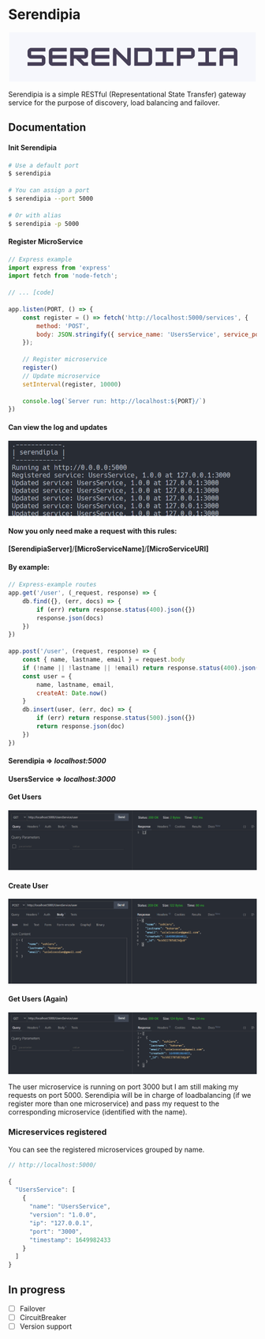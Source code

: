 # Serendipia
<p align="center">
  <img src="./resources/serendipia.png" alt="Serendipia" />
</p>

Serendipia is a simple RESTful (Representational State Transfer) gateway service for the purpose of discovery, load balancing and failover.

## Documentation

#### Init Serendipia
```bash
# Use a default port
$ serendipia

# You can assign a port
$ serendipia --port 5000

# Or with alias
$ serendipia -p 5000
```

#### Register MicroService
```js
// Express example
import express from 'express'
import fetch from 'node-fetch';

// ... [code]

app.listen(PORT, () => {
    const register = () => fetch('http://localhost:5000/services', {
        method: 'POST', 
        body: JSON.stringify({ service_name: 'UsersService', service_port: PORT.toString() })
    });

    // Register microservice 
    register()
    // Update microservice 
    setInterval(register, 10000)

    console.log(`Server run: http://localhost:${PORT}/`)
})
```

#### Can view the log and updates 
![captura-0](resources/captura-0.png)

#### Now you only need make a request with this rules:

**[SerendipiaServer]**/**[MicroServiceName]**/**[MicroServiceURI]**

#### By example:
```js
// Express-example routes
app.get('/user', (_request, response) => {
    db.find({}, (err, docs) => {
        if (err) return response.status(400).json({})
        response.json(docs)
    })
})

app.post('/user', (request, response) => {
    const { name, lastname, email } = request.body
    if (!name || !lastname || !email) return response.status(400).json({})
    const user = {
        name, lastname, email,
        createAt: Date.now()
    }
    db.insert(user, (err, doc) => {
        if (err) return response.status(500).json({})
        return response.json(doc)
    })
})
```

#### Serendipia => *localhost:5000*
#### UsersService => *localhost:3000*
#### Get Users
![captura-0](resources/thuder-client-0.png)
#### Create User
![captura-0](resources/thuder-client-1.png)
#### Get Users (Again)
![captura-0](resources/thuder-client-2.png)

The user microservice is running on port 3000 but I am still making my requests on port 5000. Serendipia will be in charge of loadbalancing (if we register more than one microservice) and pass my request to the corresponding microservice (identified with the name).

### Micreservices registered

You can see the registered microservices grouped by name.

```js
// http://localhost:5000/

{
  "UsersService": [
    {
      "name": "UsersService",
      "version": "1.0.0",
      "ip": "127.0.0.1",
      "port": "3000",
      "timestamp": 1649982433
    }
  ]
}
```

## In progress
- [ ] Failover
- [ ] CircuitBreaker
- [ ] Version support
